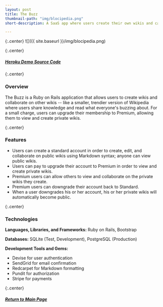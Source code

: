 ```yaml
---
layout: post
title: The Buzz
thumbnail-path: "img/blocipedia.png"
short-description: A SaaS app where users create their own wikis and can opt to pay for premium.

---
```


{:.center}
![]({{ site.baseurl }}/img/blocipedia.png)

{:.center}
<h5>
  <a href="http://thebuzzz.herokuapp.com" class="button">
    Heroku Demo
  </a>  
  <a href="https://github.com/rachelcolby11/TheBuzz" class="button">
    Source Code
    <i class="fa fa-fw fa-github"></i>
  </a>
</h5>

{:.center}
### Overview

The Buzz is a Ruby on Rails application that allows users to create wikis and collaborate on other wikis -- like a smaller, trendier version of Wikipedia where users share knowledge and read what everyone's buzzing about. For a small charge, users can upgrade their membership to Premium, allowing them to view and create private wikis.

{:.center}
### Features
* Users can create a standard account in order to create, edit, and collaborate on public wikis using Markdown syntax; anyone can view public wikis.
* Users can pay to upgrade their account to Premium in order to view and create private wikis.
* Premium users can allow others to view and collaborate on the private wikis they create.
* Premium users can downgrade their account back to Standard.
* When a user downgrades his or her account, his or her private wikis will automatically become public. 

{:.center}
### Technologies
**Languages, Libraries, and Frameworks:** Ruby on Rails, Bootstrap

**Databases:** SQLite (Test, Development), PostgreSQL (Production)

**Development Tools and Gems:** 

* Devise for user authentication
* SendGrid for email confirmation
* Redcarpet for Markdown formatting
* Pundit for authorization
* Stripe for payments

{:.center}
<h5>
  <a href="/" class="button next-project">
    Return to Main Page
  </a>
</h5>